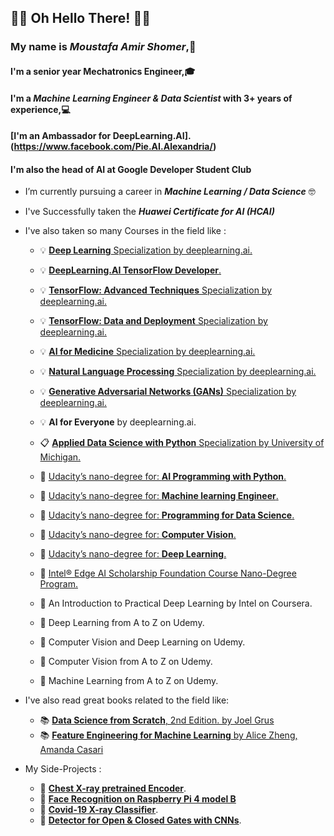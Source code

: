 ## 🤖👀 Oh Hello There! 👀🤖 

### My name is ***Moustafa Amir Shomer***,🙌
#### I'm a senior year Mechatronics Engineer,🎓 
#### I'm a ***Machine Learning Engineer & Data Scientist*** with 3+ years of experience,💻
#### [I'm an Ambassador for DeepLearning.AI].(https://www.facebook.com/Pie.AI.Alexandria/)
#### I'm also the head of AI at Google Developer Student Club 
-  I’m currently pursuing a career in ***Machine Learning / Data Science*** 🤓
-  I've Successfully taken the ***Huawei Certificate for AI (HCAI)*** 
-  I've also taken so many Courses in the field like :
      * 💡 [**Deep Learning** Specialization by deeplearning.ai.](https://github.com/shomerthesec/TensorFlow-Basics)
      * 💡 [**DeepLearning.AI TensorFlow Developer**.](https://github.com/shomerthesec/TensorFlow-Basics)
      * 💡 [**TensorFlow: Advanced Techniques** Specialization by deeplearning.ai.](https://github.com/shomerthesec/TensorFlow-Advanced-Techniques-Specialization)
      * 💡 [**TensorFlow: Data and Deployment** Specialization by deeplearning.ai.](https://github.com/shomerthesec/TensorFlow-Basics)
      * 💡 [**AI for Medicine** Specialization by deeplearning.ai.](https://github.com/shomerthesec/AI-for-Medicine-Specialization)
      * 💡 [**Natural Language Processing** Specialization by deeplearning.ai.](https://github.com/shomerthesec/NLP-Specialization)
      * 💡 [**Generative Adversarial Networks (GANs)** Specialization by deeplearning.ai.](https://github.com/shomerthesec/GANs-Specialization)
      * 💡 **AI for Everyone** by deeplearning.ai.
      
      * 📋 [**Applied Data Science with Python** Specialization by University of Michigan.](https://github.com/shomerthesec/Applied-Data-Science-with-python)
      * 🎢 [Udacity’s nano-degree for: **AI Programming with Python**.](https://github.com/shomerthesec/Udacity-AI-programming-with-Python-Nano-Degree)
      * 🎢 [Udacity’s nano-degree for: **Machine learning Engineer**.](https://github.com/shomerthesec/Udacity-Machine-Learning-Engineer-v2.0)
      * 🎢 [Udacity’s nano-degree for: **Programming for Data Science**.](https://github.com/shomerthesec/Udacity-Programming-for-Data-Science-Nano-Degree)
      * 🎢 [Udacity’s nano-degree for: **Computer Vision**.](https://github.com/shomerthesec/Deep-Learning-with-Pytorch)
      * 🎢 [Udacity’s nano-degree for: **Deep Learning**.](https://github.com/shomerthesec/Deep-Learning-with-Pytorch)
      
      * 🎃 [Intel® Edge AI Scholarship Foundation Course Nano-Degree Program.](https://github.com/shomerthesec/Intel-Edge-AI-Scholarship-Foundation-Course-NanoDegree-Program)
      * 🎃 An Introduction to Practical Deep Learning by Intel on Coursera. 
      
      * 🎈 Deep Learning from A to Z on Udemy. 
      * 🎈 Computer Vision and Deep Learning on Udemy. 
      * 🎈 Computer Vision from A to Z on Udemy. 
      * 🎈 Machine Learning from A to Z on Udemy. 
      
- I've also read great books related to the field like:
     * 📚 [**Data Science from Scratch**, 2nd Edition. by Joel Grus](https://www.oreilly.com/library/view/data-science-from/9781492041122/)
     * 📚 [**Feature Engineering for Machine Learning** by Alice Zheng, Amanda Casari](https://www.oreilly.com/library/view/feature-engineering-for/9781491953235/)
     
- My Side-Projects :
     * 🔬 [**Chest X-ray pretrained Encoder**](https://github.com/shomerthesec/AutoEncoder-for-Chest-X-ray).
     * 🔬 [**Face Recognition on Raspberry Pi 4 model B**](https://github.com/shomerthesec/Face-Recognition-for-Raspberry-Pi)
     * 🔬 [**Covid-19 X-ray Classifier**](https://github.com/shomerthesec/Covid-19-X-ray-Classifier). 
     * 🔬 [**Detector for Open & Closed Gates with CNNs**](https://github.com/shomerthesec/Vortex-Gate-detection-Algorithm).
